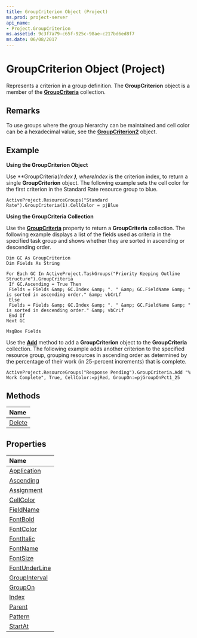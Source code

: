 ```yaml
---
title: GroupCriterion Object (Project)
ms.prod: project-server
api_name:
- Project.GroupCriterion
ms.assetid: 9c3f7a79-c65f-925c-98ae-c217bd6ed8f7
ms.date: 06/08/2017
---
```



# GroupCriterion Object (Project)

Represents a criterion in a group definition. The  **GroupCriterion** object is a member of the **[GroupCriteria](groupcriteria-object-project.md)** collection.
 


## Remarks

To use groups where the group hierarchy can be maintained and cell color can be a hexadecimal value, see the  **[GroupCriterion2](groupcriterion2-object-project.md)** object.
 

 

## Example

 **Using the GroupCriterion Object**
 

 
Use  **GroupCriteria(***Index* **)**, where*Index* is the criterion index, to return a single **GroupCriterion** object. The following example sets the cell color for the first criterion in the Standard Rate resource group to blue.
 

 



```
ActiveProject.ResourceGroups("Standard Rate").GroupCriteria(1).CellColor = pjBlue
```

 **Using the GroupCriteria Collection**
 

 
Use the  **[GroupCriteria](group-groupcriteria-property-project.md)** property to return a **GroupCriteria** collection. The following example displays a list of the fields used as criteria in the specified task group and shows whether they are sorted in ascending or descending order.
 

 



```
Dim GC As GroupCriterion 
Dim Fields As String 
 
For Each GC In ActiveProject.TaskGroups("Priority Keeping Outline Structure").GroupCriteria 
 If GC.Ascending = True Then 
 Fields = Fields &amp; GC.Index &amp; ". " &amp; GC.FieldName &amp; " is sorted in ascending order." &amp; vbCrLf 
 Else 
 Fields = Fields &amp; GC.Index &amp; ". " &amp; GC.FieldName &amp; " is sorted in descending order." &amp; vbCrLf 
 End If 
Next GC 
 
MsgBox Fields
```

Use the  **[Add](groupcriteria-add-method-project.md)** method to add a **GroupCriterion** object to the **GroupCriteria** collection. The following example adds another criterion to the specified resource group, grouping resources in ascending order as determined by the percentage of their work (in 25-percent increments) that is complete.
 

 



```
ActiveProject.ResourceGroups("Response Pending").GroupCriteria.Add "% Work Complete", True, CellColor:=pjRed, GroupOn:=pjGroupOnPct1_25
```


## Methods



|**Name**|
|:-----|
|[Delete](groupcriterion-delete-method-project.md)|

## Properties



|**Name**|
|:-----|
|[Application](groupcriterion-application-property-project.md)|
|[Ascending](groupcriterion-ascending-property-project.md)|
|[Assignment](groupcriterion-assignment-property-project.md)|
|[CellColor](groupcriterion-cellcolor-property-project.md)|
|[FieldName](groupcriterion-fieldname-property-project.md)|
|[FontBold](groupcriterion-fontbold-property-project.md)|
|[FontColor](groupcriterion-fontcolor-property-project.md)|
|[FontItalic](groupcriterion-fontitalic-property-project.md)|
|[FontName](groupcriterion-fontname-property-project.md)|
|[FontSize](groupcriterion-fontsize-property-project.md)|
|[FontUnderLine](groupcriterion-fontunderline-property-project.md)|
|[GroupInterval](groupcriterion-groupinterval-property-project.md)|
|[GroupOn](groupcriterion-groupon-property-project.md)|
|[Index](groupcriterion-index-property-project.md)|
|[Parent](groupcriterion-parent-property-project.md)|
|[Pattern](groupcriterion-pattern-property-project.md)|
|[StartAt](groupcriterion-startat-property-project.md)|

